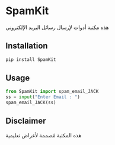 # SpamKit

هذه مكتبة أدوات لإرسال رسائل البريد الإلكتروني 

## Installation

```bash
pip install SpamKit
```

## Usage

```python
from SpamKit import spam_email_JACK
ss = input("Enter Email : ")
spam_email_JACK(ss)
```

## Disclaimer


هذه المكتبة مُصممة لأغراض تعليمية



